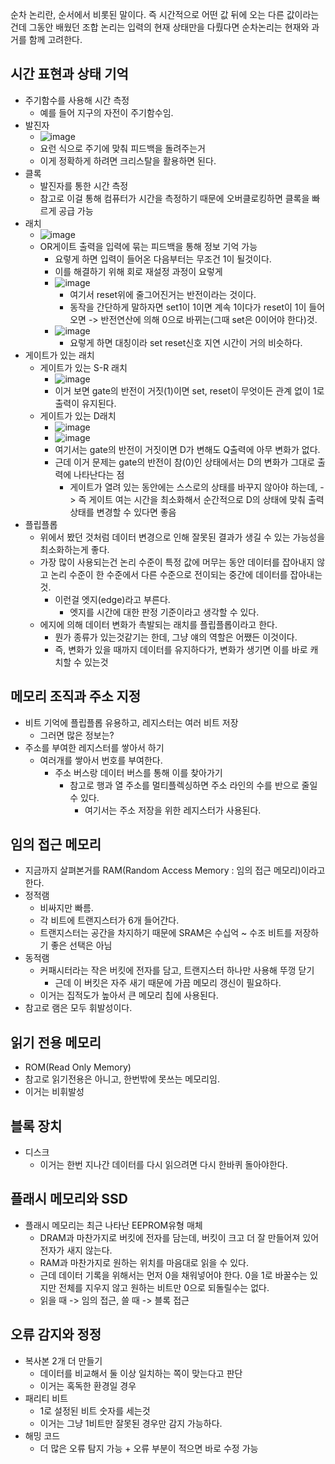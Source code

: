 순차 논리란, 순서에서 비롯된 말이다.
즉 시간적으로 어떤 값 뒤에 오는 다른 값이라는 건데
그동안 배웠던 조합 논리는 입력의 현재 상태만을 다뤘다면 순차논리는 현재와 과거를 함께 고려한다.

## 시간 표현과 상태 기억

- 주기함수를 사용해 시간 측정
    - 예를 들어 지구의 자전이 주기함수임.
- 발진자
    - ![image](https://github.com/RyooChan/TIL/assets/53744363/5e4d7a43-9f01-42e7-a069-c604a1e1914c)
    - 요런 식으로 주기에 맞춰 피드백을 돌려주는거
    - 이게 정확하게 하려면 크리스탈을 활용하면 된다.
- 클록
    - 발진자를 통한 시간 측정
    - 참고로 이걸 통해 컴퓨터가 시간을 측정하기 때문에 오버클로킹하면 클록을 빠르게 공급 가능
- 래치
    - ![image](https://github.com/RyooChan/TIL/assets/53744363/8bf10215-5c0c-49d2-8eaf-a48e4b89e450)
    - OR게이트 출력을 입력에 묶는 피드백을 통해 정보 기억 가능
        - 요렇게 하면 입력이 들어온 다음부터는 무조건 1이 될것이다.
        - 이를 해결하기 위해 회로 재설정 과정이 요렇게
        - ![image](https://github.com/RyooChan/TIL/assets/53744363/81642c5a-e0f0-45bd-8ce2-63a6523d4b3d)
            - 여기서 reset위에 줄그어진거는 반전이라는 것이다.
            - 동작을 간단하게 말하자면 set1이 1이면 계속 1이다가 reset이 1이 들어오면 -> 반전연산에 의해 0으로 바뀌는(그때 set은 0이어야 한다)것.
        - ![image](https://github.com/RyooChan/TIL/assets/53744363/1c46d9c0-a163-4146-86b4-83bb02e1f123)
            - 요렇게 하면 대칭이라 set reset신호 지연 시간이 거의 비슷하다.
- 게이트가 있는 래치
    - 게이트가 있는 S-R 래치
        - ![image](https://github.com/RyooChan/TIL/assets/53744363/ee139587-8df6-4d83-83a8-911f009b3df3)
        - 이거 보면 gate의 반전이 거짓(1)이면 set, reset이 무엇이든 관계 없이 1로 출력이 유지된다.
    - 게이트가 있는 D래치
        - ![image](https://github.com/RyooChan/TIL/assets/53744363/a69b6b94-1b71-4c73-8321-da211bf11274)
        - ![image](https://github.com/RyooChan/TIL/assets/53744363/93f80dc6-206f-4e37-8000-5aa1404fc957)
        - 여기서는 gate의 반전이 거짓이면 D가 변해도 Q출력에 아무 변화가 없다.
        - 근데 이거 문제는 gate의 반전이 참(0)인 상태에서는 D의 변화가 그대로 출력에 나타난다는 점
            - 게이트가 열려 있는 동안에는 스스로의 상태를 바꾸지 않아야 하는데, -> 즉 게이트 여는 시간을 최소화해서 순간적으로 D의 상태에 맞춰 출력 상태를 변경할 수 있다면 좋음
- 플립플롭
    - 위에서 봤던 것처럼 데이터 변경으로 인해 잘못된 결과가 생길 수 있는 가능성을 최소화하는게 좋다.
    - 가장 많이 사용되는건 논리 수준이 특정 값에 머무는 동안 데이터를 잡아내지 않고 논리 수준이 한 수준에서 다른 수준으로 전이되는 중간에 데이터를 잡아내는것.
        - 이런걸 엣지(edge)라고 부른다.
            - 엣지를 시간에 대한 판정 기준이라고 생각할 수 있다.
    - 에지에 의해 데이터 변화가 촉발되는 래치를 플립플롭이라고 한다.
        - 뭔가 종류가 있는것같기는 한데, 그냥 얘의 역할은 어쨌든 이것이다.
        - 즉, 변화가 있을 때까지 데이터를 유지하다가, 변화가 생기면 이를 바로 캐치할 수 있는것

## 메모리 조직과 주소 지정

- 비트 기억에 플립플롭 유용하고, 레지스터는 여러 비트 저장
    - 그러면 많은 정보는?
- 주소를 부여한 레지스터를 쌓아서 하기
    - 여러개를 쌓아서 번호를 부여한다.
        - 주소 버스랑 데이터 버스를 통해 이를 찾아가기
            - 참고로 행과 열 주소를 멀티플렉싱하면 주소 라인의 수를 반으로 줄일 수 있다.
                - 여기서는 주소 저장을 위한 레지스터가 사용된다.

## 임의 접근 메모리

- 지금까지 살펴본거를 RAM(Random Access Memory : 임의 접근 메모리)이라고 한다.
- 정적램
    - 비싸지만 빠름.
    - 각 비트에 트랜지스터가 6개 들어간다.
    - 트랜지스터는 공간을 차지하기 때문에 SRAM은 수십억 ~ 수조 비트를 저장하기 좋은 선택은 아님
- 동적램
    - 커패시터라는 작은 버킷에 전자를 담고, 트랜지스터 하나만 사용해 뚜껑 닫기
        - 근데 이 버킷은 자주 새기 때문에 가끔 메모리 갱신이 필요하다.
    - 이거는 집적도가 높아서 큰 메모리 칩에 사용된다.
- 참고로 램은 모두 휘발성이다.

## 읽기 전용 메모리

- ROM(Read Only Memory)
- 참고로 읽기전용은 아니고, 한번밖에 못쓰는 메모리임.
- 이거는 비휘발성

## 블록 장치

- 디스크
    - 이거는 한번 지나간 데이터를 다시 읽으려면 다시 한바퀴 돌아야한다.

## 플래시 메모리와 SSD

- 플래시 메모리는 최근 나타난 EEPROM유형 매체
    - DRAM과 마찬가지로 버킷에 전자를 담는데, 버킷이 크고 더 잘 만들어져 있어 전자가 새지 않는다.
    - RAM과 마찬가지로 원하는 위치를 마음대로 읽을 수 있다.
    - 근데 데이터 기록을 위해서는 먼저 0을 채워넣어야 한다. 0을 1로 바꿀수는 있지만 전체를 지우지 않고 원하는 비트만 0으로 되돌릴수는 없다.
    - 읽을 때 -> 임의 접근, 쓸 때 -> 블록 접근

## 오류 감지와 정정

- 복사본 2개 더 만들기
    - 데이터를 비교해서 둘 이상 일치하는 쪽이 맞는다고 판단
    - 이거는 혹독한 환경일 경우
- 패리티 비트
    - 1로 설정된 비트 숫자를 세는것
    - 이거는 그냥 1비트만 잘못된 경우만 감지 가능하다.
- 해밍 코드
    - 더 많은 오류 탐지 가능 + 오류 부분이 적으면 바로 수정 가능
